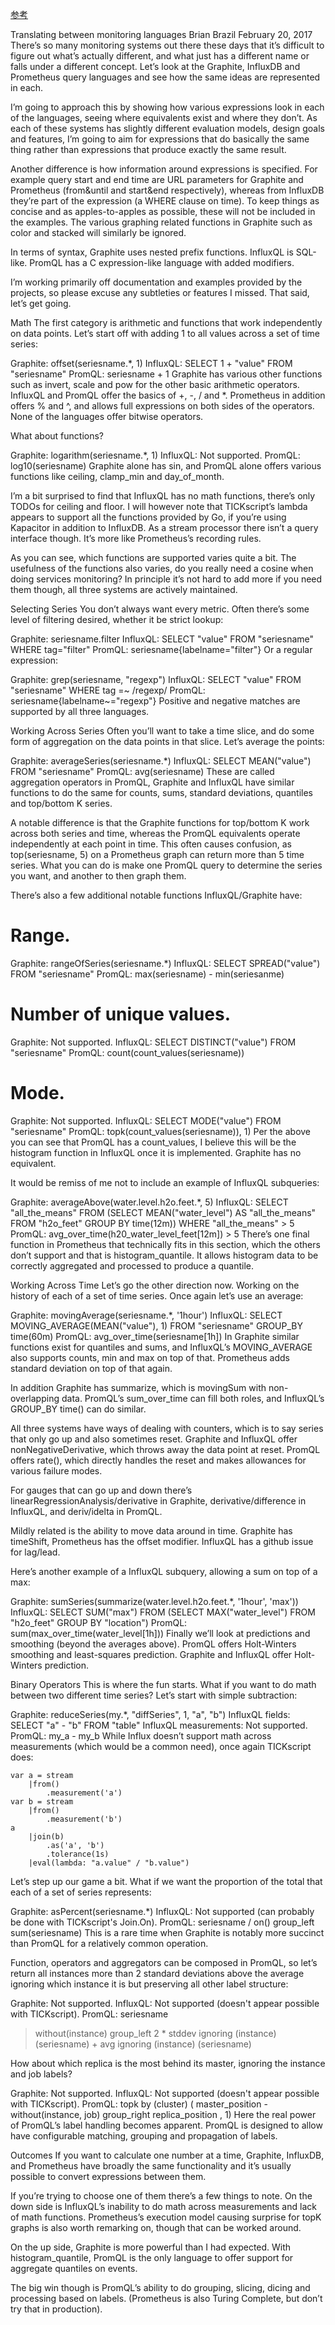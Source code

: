 [参考](https://www.robustperception.io/translating-between-monitoring-languages/)

Translating between monitoring languages
Brian Brazil February 20, 2017
There’s so many monitoring systems out there these days that it’s difficult to figure out what’s actually different, and what just has a different name or falls under a different concept. Let’s look at the Graphite, InfluxDB and Prometheus query languages and see how the same ideas are represented in each.

 

I’m going to approach this by showing how various expressions look in each of the languages, seeing where equivalents exist and where they don’t. As each of these systems has slightly different evaluation models, design goals and features, I’m going to aim for expressions that do basically the same thing rather than expressions that produce exactly the same result.

Another difference is how information around expressions is specified. For example query start and end time are URL parameters for Graphite and Prometheus (from&until and start&end respectively), whereas from InfluxDB they’re part of the expression (a WHERE clause on time). To keep things as concise and as apples-to-apples as possible, these will not be included in the examples. The various graphing related functions in Graphite such as color and stacked will similarly be ignored.

In terms of syntax, Graphite uses nested prefix functions. InfluxQL is SQL-like. PromQL has a C expression-like language with added modifiers.

I’m working primarily off documentation and examples provided by the projects, so please excuse any subtleties or features I missed. That said, let’s get going.

Math
The first category is arithmetic and functions that work independently on data points. Let’s start off with adding 1 to all values across a set of time series:

Graphite: offset(seriesname.*, 1)
InfluxQL: SELECT 1 + "value" FROM "seriesname"
PromQL: seriesname + 1
Graphite has various other functions such as invert, scale and pow for the other basic arithmetic operators. InfluxQL and PromQL offer the basics of +, -, / and *. Prometheus in addition offers % and ^, and allows full expressions on both sides of the operators. None of the languages offer bitwise operators.

 

What about functions?

Graphite: logarithm(seriesname.*, 1)
InfluxQL: Not supported.
PromQL: log10(seriesname)
Graphite alone has sin, and PromQL alone offers various functions like ceiling, clamp_min and day_of_month.

I’m a bit surprised to find that InfluxQL has no math functions, there’s only TODOs for ceiling and floor. I will however note that TICKscript’s lambda appears to support all the functions provided by Go, if you’re using Kapacitor in addition to InfluxDB. As a stream processor there isn’t a query interface though. It’s more like Prometheus’s recording rules.

As you can see, which functions are supported varies quite a bit. The usefulness of the functions also varies, do you really need a cosine when doing services monitoring? In principle it’s not hard to add more if you need them though, all three systems are actively maintained.

Selecting Series
You don’t always want every metric. Often there’s some level of filtering desired, whether it be strict lookup:

Graphite: seriesname.filter
InfluxQL: SELECT "value" FROM "seriesname" WHERE tag="filter"
PromQL: seriesname{labelname="filter"}
Or a regular expression:

Graphite: grep(seriesname, "regexp")
InfluxQL: SELECT "value" FROM "seriesname" WHERE tag =~ /regexp/
PromQL: seriesname{labelname~="regexp"}
Positive and negative matches are supported by all three languages.

Working Across Series
Often you’ll want to take a time slice, and do some form of aggregation on the data points in that slice. Let’s average the points:

Graphite: averageSeries(seriesname.*)
InfluxQL: SELECT MEAN("value") FROM "seriesname"
PromQL: avg(seriesname)
These are called aggregation operators in PromQL, Graphite and InfluxQL have similar functions to do the same for counts, sums, standard deviations, quantiles and top/bottom K series.

A notable difference is that the Graphite functions for top/bottom K work across both series and time, whereas the PromQL equivalents operate independently at each point in time. This often causes confusion, as top(seriesname, 5) on a Prometheus graph can return more than 5 time series. What you can do is make one PromQL query to determine the series you want, and another to then graph them.

There’s also a few additional notable functions InfluxQL/Graphite have:

# Range.
Graphite: rangeOfSeries(seriesname.*)
InfluxQL: SELECT SPREAD("value") FROM "seriesname"
PromQL: max(seriesname) - min(seriesanme)

# Number of unique values.
Graphite: Not supported.
InfluxQL: SELECT DISTINCT("value") FROM "seriesname"
PromQL: count(count_values(seriesname))

# Mode.
Graphite: Not supported.
InfluxQL: SELECT MODE("value") FROM "seriesname"
PromQL: topk(count_values(seriesname)), 1)
Per the above you can see that PromQL has a count_values, I believe this will be the histogram function in InfluxQL once it is implemented. Graphite has no equivalent.

 

It would be remiss of me not to include an example of InfluxQL subqueries:

Graphite: averageAbove(water.level.h2o.feet.*, 5)
InfluxQL: SELECT "all_the_means" FROM (SELECT MEAN("water_level") AS "all_the_means" FROM "h2o_feet" GROUP BY time(12m)) WHERE "all_the_means" > 5
PromQL: avg_over_time(h20_water_level_feet[12m]) > 5
There’s one final function in Prometheus that technically fits in this section, which the others don’t support and that is histogram_quantile. It allows histogram data to be correctly aggregated and processed to produce a quantile.

Working Across Time
Let’s go the other direction now. Working on the history of each of a set of time series. Once again let’s use an average:

Graphite: movingAverage(seriesname.*, '1hour')
InfluxQL: SELECT MOVING_AVERAGE(MEAN("value"), 1) FROM "seriesname" GROUP_BY time(60m)
PromQL: avg_over_time(seriesname[1h])
In Graphite similar functions exist for quantiles and sums, and InfluxQL’s MOVING_AVERAGE also supports counts, min and max on top of that. Prometheus adds standard deviation on top of that again.

In addition Graphite has summarize, which is movingSum with non-overlapping data. PromQL’s sum_over_time can fill both roles, and InfluxQL’s GROUP_BY time() can do similar.

All three systems have ways of dealing with counters, which is to say series that only go up and also sometimes reset. Graphite and InfluxQL offer nonNegativeDerivative, which throws away the data point at reset. PromQL offers rate(), which directly handles the reset and makes allowances for various failure modes.

For gauges that can go up and down there’s linearRegressionAnalysis/derivative in Graphite, derivative/difference in InfluxQL, and deriv/idelta in PromQL.

Mildly related is the ability to move data around in time. Graphite has timeShift, Prometheus has the offset modifier. InfluxQL has a github issue for lag/lead.

 

Here’s another example of a InfluxQL subquery, allowing a sum on top of a max:

Graphite: sumSeries(summarize(water.level.h2o.feet.*, '1hour', 'max'))
InfluxQL: SELECT SUM("max") FROM (SELECT MAX("water_level") FROM "h2o_feet" GROUP BY "location") 
PromQL: sum(max_over_time(water_level[1h]))
Finally we’ll look at predictions and smoothing (beyond the averages above). PromQL offers Holt-Winters smoothing and least-squares prediction. Graphite and InfluxQL offer Holt-Winters prediction.

Binary Operators
This is where the fun starts. What if you want to do math between two different time series? Let’s start with simple subtraction:

Graphite: reduceSeries(my.*, "diffSeries", 1, "a", "b")
InfluxQL fields: SELECT "a" - "b" FROM "table"
InfluxQL measurements: Not supported.
PromQL: my_a - my_b
While Influx doesn’t support math across measurements (which would be a common need), once again TICKscript does:

    var a = stream
        |from()
            .measurement('a')
    var b = stream
        |from()
            .measurement('b')
    a
        |join(b)
            .as('a', 'b')
            .tolerance(1s)
        |eval(lambda: "a.value" / "b.value")
 

Let’s step up our game a bit. What if we want the proportion of the total that each of a set of series represents:

Graphite: asPercent(seriesname.*)
InfluxQL: Not supported (can probably be done with TICKscript's Join.On).
PromQL: seriesname / on() group_left sum(seriesname)
This is a rare time when Graphite is notably more succinct than PromQL for a relatively common operation.

Function, operators and aggregators can be composed in PromQL, so let’s return all instances more than 2 standard deviations above the average ignoring which instance it is but preserving all other label structure:

Graphite: Not supported.
InfluxQL: Not supported (doesn't appear possible with TICKscript).
PromQL: 
    seriesname
  > without(instance) group_left
    2 * stddev ignoring (instance) (seriesname) + avg ignoring (instance) (seriesname)
 

How about which replica is the most behind its master, ignoring the instance and job labels?

Graphite: Not supported.
InfluxQL: Not supported (doesn't appear possible with TICKscript).
PromQL: 
  topk by (cluster) (
      master_position 
    - without(instance, job) group_right
      replica_position
  , 1)
Here the real power of PromQL’s label handling becomes apparent. PromQL is designed to allow have configurable matching, grouping and propagation of labels.

 

Outcomes
If you want to calculate one number at a time, Graphite, InfluxDB, and Prometheus have broadly the same functionality and it’s usually possible to convert expressions between them.

If you’re trying to choose one of them there’s a few things to note. On the down side is InfluxQL’s inability to do math across measurements and lack of math functions. Prometheus’s execution model causing surprise for topK graphs is also worth remarking on, though that can be worked around.

On the up side, Graphite is more powerful than I had expected. With histogram_quantile, PromQL is the only language to offer support for aggregate quantiles on events.

The big win though is PromQL’s ability to do grouping, slicing, dicing and processing based on labels. (Prometheus is also Turing Complete, but don’t try that in production).

 

